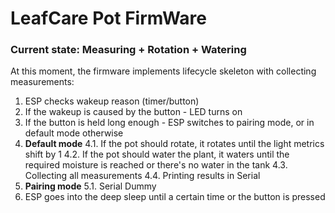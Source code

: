 # LeafCare Pot FirmWare

### Current state: Measuring + Rotation + Watering

At this moment, the firmware implements lifecycle skeleton with collecting measurements:
1. ESP checks wakeup reason (timer/button)
2. If the wakeup is caused by the button - LED turns on
3. If the button is held long enough - ESP switches to pairing mode, or in default mode otherwise
4. **Default mode**
4.1. If the pot should rotate, it rotates until the light metrics shift by 1
4.2. If the pot should water the plant, it waters until the required moisture is reached or there's no water in the tank
4.3. Collecting all measurements
4.4. Printing results in Serial
5. **Pairing mode**
5.1. Serial Dummy
6. ESP goes into the deep sleep until a certain time or the button is pressed